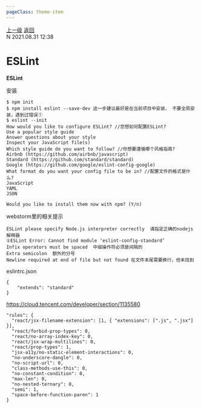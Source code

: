 ```yaml
---
pageClass: theme-item
---
```

<div class="extend-header">
    <div class="info">
        <div class="record">
            <a class="back" href="./">上一级</a>
            <a class="back" href="./">返回</a>
        </div>        
        <div class="mini">
            <span>N 2021.08.31 12:38</span>
        </div>
    </div>
    <div class="content"></div>
</div>
<div class="content-header">
<h1>ESLint</h1><strong>ESLint</strong>
</div>
<div class="static-content">


安装
```
$ npm init
$ npm install eslint --save-dev 这一步建议最好是在当前项目中安装， 不要全局安装，遇到过错误①
$ eslint --init
How would you like to configure ESLint? //您想如何配置ESLint?
Use a popular style guide 
Answer questions about your style 
Inspect your JavaScript file(s) 
Which style guide do you want to follow? //你想要遵循哪个风格指南?
Airbnb (https://github.com/airbnb/javascript) 
Standard (https://github.com/standard/standard) 
Google (https://github.com/google/eslint-config-google) 
What format do you want your config file to be in? //配置文件的格式是什么?
JavaScript 
YAML 
JSON 

Would you like to install them now with npm? (Y/n)
```


webstorm里的相关提示
```
ESLint please specify Node.js interpreter correctly  请指定正确的nodejs解释器
①ESLint Error: Cannot find module ‘eslint-config-standard’ 
Infix operators must be spaced  中缀操作符必须是间隔的
Extra semicolon  额外的分号
Newline required at end of file but not found 在文件末尾需要换行，但未找到
```
eslintrc.json
```
{
    "extends": "standard"
}
```



https://cloud.tencent.com/developer/section/1135580
```
"rules": {
  "react/jsx-filename-extension": [1, { "extensions": [".js", ".jsx"] }],
  "react/forbid-prop-types": 0,
  "react/no-array-index-key": 0,
  "react/jsx-wrap-multilines": 0,
  "react/prop-types": 1,
  "jsx-a11y/no-static-element-interactions": 0,
  "no-underscore-dangle": 0,
  "no-script-url": 0,
  "class-methods-use-this": 0,
  "no-constant-condition": 0,
  "max-len": 0,
  "no-nested-ternary": 0,
  "semi": 1,
  "space-before-function-paren": 1
}
```

</div>
